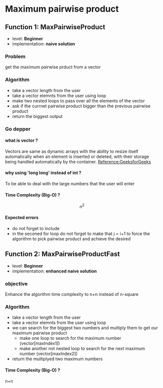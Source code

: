 # Maximum pairwise product

## Function 1: MaxPairwiseProduct

* level: **Beginner**
* implementation: **naive solution**

### Problem
 get the maximum pairwise prduct from a vector

### Algorithm
 - take a vector length from the user
 - take a vector elemnts from the user using loop
 - make two nested loops to pass over all the elements of the vector
 - ask if the currnet pairwise product bigger than the previous pairwise product
 - return the biggest output 

### Go depper

#### what is vector ? 
Vectors are same as dynamic arrays with the ability to resize itself automatically when an element is inserted or deleted, with their storage being handled automatically by the container. [Reference:GeeksforGeeks](https://www.geeksforgeeks.org/vector-in-cpp-stl/)

#### why using 'long long' instead of int ?
To be able to deal with the large numbers that the user will enter 

#### Time Complexity (Big-O) ?
$$ n^{2} $$ 

#### Expected errors

 - do not forget to include <vector>
 - in the seconed for loop do not forget to make that j = i+1 to force the algorithm to pick pairwise product and achieve the desired


## Function 2: MaxPairwiseProductFast

* level: **Beginner**
* implementation: **enhanced naive solution**

### objective
Enhance the algorithm time complexity to  n+n instead of n-square

### Algorithm
 - take a vector length from the user
 - take a vector elemnts from the user using loop
 - we can search for the biggest two numbers and multiply them to get our maximum pairwise product
    - make one loop to search for the maximum number (vector[maxIndex1])
    - make another not nested loop to search for the next maximum number (vector[maxIndex2])
 - return the multiplyed two maximum numbers

#### Time Complexity (Big-O) ?
 n+n